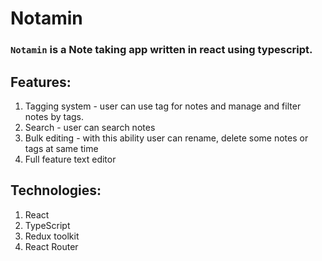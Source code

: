 # Notamin

### `Notamin` is a Note taking app written in react using typescript.

## Features:

1. Tagging system - user can use tag for notes and manage and filter notes by tags.
2. Search - user can search notes
3. Bulk editing - with this ability user can rename, delete some notes or tags at same time
4. Full feature text editor

## Technologies:

1. React
2. TypeScript
3. Redux toolkit
4. React Router
